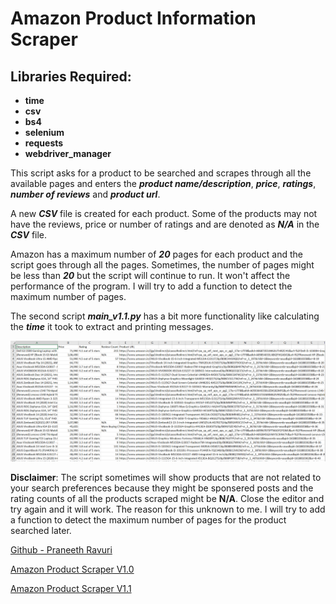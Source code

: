 # **Amazon Product Information Scraper**

## **Libraries Required**:
* **time**
* **csv**
* **bs4**
* **selenium**
* **requests**
* **webdriver_manager**

 This script asks for a product to be searched and scrapes through all the available pages and enters the _**product name/description**_, _**price**_, _**ratings**_, _**number of reviews**_ and _**product url**_.

 A new _**CSV**_ file is created for each product. Some of the products may not have the reviews, price or number of ratings and are denoted as _**N/A**_ in the _**CSV**_ file.

 Amazon has a maximum number of _**20**_ pages for each product and the script goes through all the pages. Sometimes, the number of pages might be less than _**20**_ but the script will continue to run. It won't affect the performance of the program. I will try to add a function to detect the maximum number of pages.

 The second script _**main_v1.1.py**_ has a bit more functionality like calculating the _**time**_ it took to extract and printing messages.

![Example Image](sample.png)

**Disclaimer**: The script sometimes will show products that are not related to your search preferences because they might be sponsered posts and the rating counts of all the products scraped might be **N/A**. Close the editor and try again and it will work. The reason for this unknown to me. I will try to add a function to detect the maximum number of pages for the product searched later.

[Github - Praneeth Ravuri](https://github.com/praneethravuri)

[Amazon Product Scraper V1.0](https://github.com/praneethravuri/Amazon-Product-Info-Scraper/blob/main/main_v1.0.py)

[Amazon Product Scraper V1.1](https://github.com/praneethravuri/Amazon-Product-Info-Scraper/blob/main/main_v1.1.py)